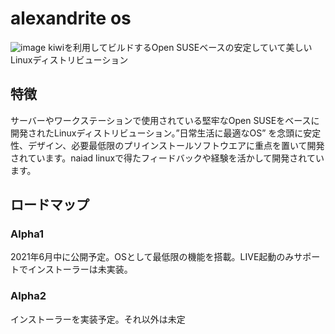# alexandrite os
![image](Alexandrite.png)
kiwiを利用してビルドするOpen SUSEベースの安定していて美しいLinuxディストリビューション

## 特徴
サーバーやワークステーションで使用されている堅牢なOpen SUSEをベースに開発されたLinuxディストリビューション。”日常生活に最適なOS” を念頭に安定性、デザイン、必要最低限のプリインストールソフトウエアに重点を置いて開発されています。naiad linuxで得たフィードバックや経験を活かして開発されています。

## ロードマップ
### Alpha1
2021年6月中に公開予定。OSとして最低限の機能を搭載。LIVE起動のみサポートでインストーラーは未実装。

### Alpha2
インストーラーを実装予定。それ以外は未定
